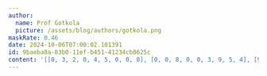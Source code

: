 ```yaml
---
author:
  name: Prof Gotkola
  picture: /assets/blog/authors/gotkola.png
maskRate: 0.46
date: 2024-10-06T07:00:02.101391
id: 9baeba8a-83b0-11ef-b451-41234cb8625c
content: '[[0, 3, 2, 0, 4, 5, 0, 0, 0], [0, 0, 8, 0, 0, 3, 9, 5, 4], [9, 0, 5, 1, 6, 8, 2, 7, 3], [5, 0, 0, 6, 2, 0, 0, 8, 0], [0, 0, 6, 7, 5, 9, 3, 0, 0], [0, 7, 4, 0, 0, 1, 0, 0, 0], [0, 5, 0, 4, 0, 2, 8, 0, 0], [3, 8, 1, 5, 0, 6, 4, 0, 7], [0, 0, 9, 0, 3, 7, 0, 1, 0]]'
---
```

